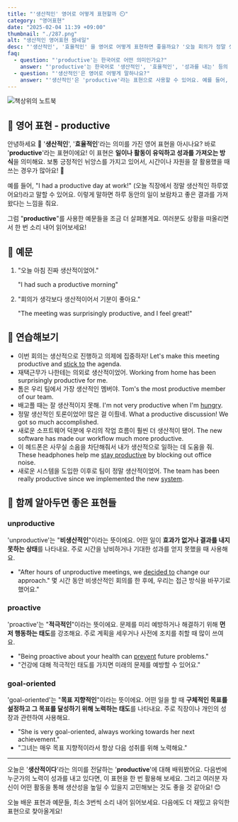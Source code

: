 ```yaml
---
title: "'생산적인' 영어로 어떻게 표현할까 ⏲️"
category: "영어표현"
date: "2025-02-04 11:39 +09:00"
thumbnail: "./287.png"
alt: "생산적인 영어표현 썸네일"
desc: "'생산적인', '효율적인' 을 영어로 어떻게 표현하면 좋을까요? '오늘 회의가 정말 생산적이었어'라고 말할 수 있고, '이 방법은 정말 효율적이야'라는 말을 어떻게 영어로 할까요? 다양한 예문을 통해서 연습하고 본인의 표현으로 만들어 보세요."
faq:
  - question: "'productive'는 한국어로 어떤 의미인가요?"
    answer: "'productive'는 한국어로 '생산적인', '효율적인', '성과를 내는' 등의 의미로 해석될 수 있어요."
  - question: "'생산적인'은 영어로 어떻게 말하나요?"
    answer: "'생산적인'은 'productive'라는 표현으로 사용할 수 있어요. 예를 들어, '오늘 회의가 정말 생산적이었어'는 'Today's meeting was really productive'로 말할 수 있어요."
---
```


![책상위의 노트북](./287-1.jpg)

## 🌟 영어 표현 - productive

안녕하세요 👋 '**생산적인**', '**효율적인**'라는 의미를 가진 영어 표현을 아시나요? 바로 '**productive**'라는 표현이에요! 이 표현은 **일이나 활동이 유익하고 성과를 가져오는 방식**을 의미해요. 보통 긍정적인 뉘앙스를 가지고 있어서, 시간이나 자원을 잘 활용했을 때 쓰는 경우가 많아요! 🌟

예를 들어, "I had a productive day at work!" (오늘 직장에서 정말 생산적인 하루였어요!)라고 말할 수 있어요. 이렇게 말하면 하루 동안의 일이 보람차고 좋은 결과를 가져왔다는 느낌을 줘요.

그럼 "**productive**"를 사용한 예문들을 조금 더 살펴볼게요. 여러분도 상황을 떠올리면서 한 번 소리 내어 읽어보세요!

## 📖 예문

1. "오늘 아침 진짜 생산적이었어."

   "I had such a productive morning"

2. "회의가 생각보다 생산적이어서 기분이 좋아요."

   "The meeting was surprisingly productive, and I feel great!"

## 💬 연습해보기

<ul data-interactive-list>
  <li data-interactive-item>
    <span data-toggler>이번 회의는 생산적으로 진행하고 의제에 집중하자!</span>
    <span data-answer>Let's make this meeting productive and <a href="/blog/vocab-1/015.stick-to/">stick to</a> the agenda.</span>
  </li>
  <li data-interactive-item>
    <span data-toggler>재택근무가 나한테는 의외로 생산적이었어.</span>
    <span data-answer>Working from home has been surprisingly productive for me.</span>
  </li>
  <li data-interactive-item>
    <span data-toggler>톰은 우리 팀에서 가장 생산적인 멤버야.</span>
    <span data-answer>Tom's the most productive member of our team.</span>
  </li>
  <li data-interactive-item>
    <span data-toggler>배고플 때는 잘 생산적이지 못해.</span>
    <span data-answer>I'm not very productive when I'm <a href="/blog/in-english/437.hungry/">hungry</a>.</span>
  </li>
  <li data-interactive-item>
    <span data-toggler>정말 생산적인 토론이었어! 많은 걸 이뤘네.</span>
    <span data-answer>What a productive discussion! We got so much accomplished.</span>
  </li>
  <li data-interactive-item>
    <span data-toggler>새로운 소프트웨어 덕분에 우리의 작업 흐름이 훨씬 더 생산적이 됐어.</span>
    <span data-answer>The new software has made our workflow much more productive.</span>
  </li>
  <li data-interactive-item>
    <span data-toggler>이 헤드폰은 사무실 소음을 차단해줘서 내가 생산적으로 일하는 데 도움을 줘.</span>
    <span data-answer>These headphones help me <a href="/blog/in-english/119.stay/">stay productive</a> by blocking out office noise.</span>
  </li>
  <li data-interactive-item>
    <span data-toggler>새로운 시스템을 도입한 이후로 팀이 정말 생산적이었어.</span>
    <span data-answer>The team has been really productive since we implemented the new <a href="/blog/in-english/432.system/">system</a>.</span>
  </li>
</ul>

## 🤝 함께 알아두면 좋은 표현들

### unproductive

'unproductive'는 "**비생산적인**"이라는 뜻이에요. 어떤 일이 **효과가 없거나 결과를 내지 못하는 상태**를 나타내요. 주로 시간을 낭비하거나 기대한 성과를 얻지 못했을 때 사용해요.

- "After hours of unproductive meetings, we [decided to](/blog/in-english/062.decide-to/) change our approach."
  몇 시간 동안 비생산적인 회의를 한 후에, 우리는 접근 방식을 바꾸기로 했어요."

### proactive

'proactive'는 "**적극적인**"이라는 뜻이에요. 문제를 미리 예방하거나 해결하기 위해 **먼저 행동하는 태도**를 강조해요. 주로 계획을 세우거나 사전에 조치를 취할 때 많이 쓰여요.

- "Being proactive about your health can [prevent](/blog/in-english/290.prevent/) future problems."
- "건강에 대해 적극적인 태도를 가지면 미래의 문제를 예방할 수 있어요."

### goal-oriented

'goal-oriented'는 "**목표 지향적인**"이라는 뜻이에요. 어떤 일을 할 때 **구체적인 목표를 설정하고 그 목표를 달성하기 위해 노력하는 태도**를 나타내요. 주로 직장이나 개인의 성장과 관련하여 사용해요.

- "She is very goal-oriented, always working towards her next achievement."
- "그녀는 매우 목표 지향적이라서 항상 다음 성취를 위해 노력해요."

---

오늘은 '**생산적이다**'라는 의미를 전달하는 '**productive**'에 대해 배워봤어요. 다음번에 누군가의 노력이 성과를 내고 있다면, 이 표현을 한 번 활용해 보세요. 그리고 여러분 자신이 어떤 활동을 통해 생산성을 높일 수 있을지 고민해보는 것도 좋을 것 같아요! 😊

오늘 배운 표현과 예문들, 최소 3번씩 소리 내어 읽어보세요. 다음에도 더 재밌고 유익한 표현으로 찾아올게요!
